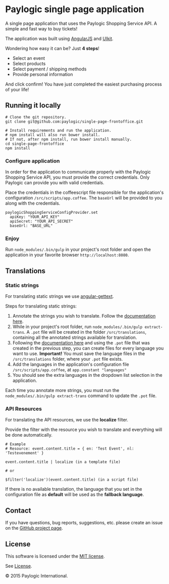 # Paylogic single page application

A single page application that uses the Paylogic Shopping Service API. A simple and fast way to buy tickets!

The application was built using [AngularJS](https://angularjs.org/) and [UIkit](http://getuikit.com/).

Wondering how easy it can be? Just **4 steps**!

- Select an event
- Select products
- Select payment / shipping methods
- Provide personal information

And click confirm! You have just completed the easiest purchasing process of your life!

## Running it locally

    # Clone the git repository.
    git clone git@github.com:paylogic/single-page-frontoffice.git

    # Install requirements and run the application.
    # npm install will also run bower install.
    # If not, after npm install, run bower install manually.
    cd single-page-frontoffice
    npm install

### Configure application

In order for the application to communicate properly with the Paylogic Shopping Service API, you must provide the correct credentials. Only Paylogic can provide you with valid credentials.

Place the credentials in the coffeescript file responsible for the application's configuration `/src/scripts/app.coffee`. The `baseUrl` will be provided to you along with the credentials.

    paylogicShoppingServiceConfigProvider.set
      apiKey: "YOUR_API_KEY"
      apiSecret: "YOUR_API_SECRET"
      baseUrl: "BASE_URL"

### Enjoy

Run `node_modules/.bin/gulp` in your project's root folder and open the application in your favorite browser `http://localhost:8080`.

## Translations

### Static strings

For translating static strings we use [angular-gettext](https://angular-gettext.rocketeer.be/).

Steps for translating static strings:

1. Annotate the strings you wish to translate. Follow the [documentation here](https://angular-gettext.rocketeer.be/dev-guide/annotate/).
2. While in your project's root folder, run `node_modules/.bin/gulp extract-trans`. A `.pot` file will be created in the folder `/src/translations`, containing all the annotated strings available for translation.
3. Following the [documentation here](https://angular-gettext.rocketeer.be/dev-guide/translate/) and using the `.pot` file that was created in the previous step, you can create files for every language you want to use. **Important!** You must save the language files in the `/src/translations` folder, where your `.pot` file exists.
4. Add the languages in the application's configuration file `/src/scripts/app.coffee`, at `app.constant "languages"`
5. You should see the extra languages in the dropdown list selection in the application.

Each time you annotate more strings, you must run the `node_modules/.bin/gulp extract-trans` command to update the `.pot` file.

### API Resources

For translating the API resources, we use the **localize** filter.

Provide the filter with the resource you wish to translate and everything will be done automatically.

    # Example
    # Resource: event.content.title = { en: 'Test Event', nl: 'Testevenement' }

    event.content.title | localize (in a template file)

    # or

    $filter('localize')(event.content.title) (in a script file)

If there is no available translation, the language that you set in the configuration file as **default** will be used as the **fallback language**.

Contact
-------

If you have questions, bug reports, suggestions, etc. please create an issue on the [GitHub project page](http://github.com/paylogic/single-page-frontoffice).

License
-------

This software is licensed under the [MIT license](http://en.wikipedia.org/wiki/MIT_License).

See [License](https://github.com/paylogic/single-page-frontoffice/blob/master/LICENSE).

© 2015 Paylogic International.

